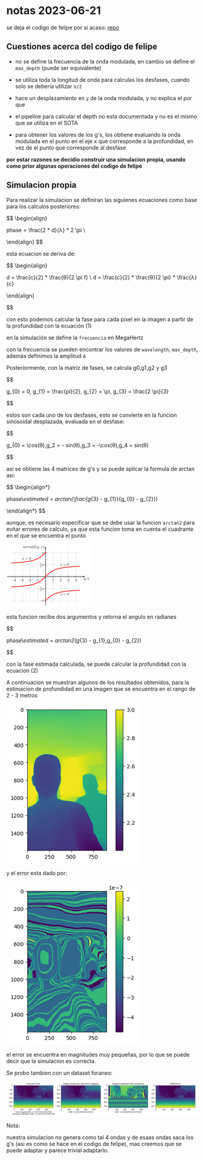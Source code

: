 # notas 2023-06-21

se deja el codigo de felipe por si acaso: [repo](https://github.com/felipegb94/ToFSim)

## Cuestiones acerca del codigo de felipe

- no se define la frecuencia de la onda modulada, en cambio se define el `max_depth` (puede ser equivalente)

- se utiliza toda la longitud de onda para calculas los desfases, cuando solo se deberia utilizar `λ/2`

- hace un desplazamiento en `y` de la onda modulada, y no explica el por que

- el pipeline para calcular el depth no esta documentada y no es el mismo que se utiliza en el SOTA

- para obtener los valores de los g's, los obtiene evaluando la onda modulada en el punto en el eje x que corresponde a la profundidad, en vez de el punto que corresponde al desfase

**por estar razones se decidio construir una simulacion propia, usando como prior algunas operaciones del codigo de felipe**

## Simulacion propia

Para realizar la simulacion se definiran las siguienes ecuaciones como base para los calculos posteriores:

$$
\begin{align}

phase = \frac{2 * d}{λ} * 2 \pi \\

\end{align}
$$

esta ecuacion se deriva de:

$$
\begin{align}

d = \frac{c}{2} * \frac{θ}{2 \pi f} \\
d = \frac{c}{2} * \frac{θ}{2 \pi} * \frac{λ}{c}

\end{align}

$$

con esto podemos calcular la fase para cada pixel en la imagen a partir de la profundidad con la ecuación (1)

en la simulación se define la `frecuencia` en MegaHertz

con la frecuencia se pueden encontrar los valores de `wavelength`, `max_depth`, además definimos la amplitud `A`

Posteriormente, con la matriz de fases, se calcula g0,g1,g2 y g3

$$

g_{0} = 0, g_{1} = \frac{pi}{2}, g_{2} = \pi, g_{3} = \frac{2 \pi}{3}

$$

estos son cada uno de los desfases, esto se convierte en la funcion sinosoidal desplazada, evaluada en el desfase:

$$

g_{0} = \cos(θ),g_2 = - sin(θ),g_3 = -\cos(θ),g_4 = sin(θ)

$$

asi se obtiene las 4 matrices de g's y se puede aplicar la formula de arctan asi:

$$
\begin{align*}

phase\\_estimated = arctan(\frac{g_{3} - g_{1}}{g_{0} - g_{2}})

\end{align*}
$$

aunque, es necesario especificar que se debe usar la funcion `arctan2` para evitar errores de calculo, ya que esta funcion toma en cuenta el cuadrante en el que se encuentra el punto

![image-20210611162249690](../images/arctan2.png)

esta funcion recibe dos argumentos y retorna el angulo en radianes

$$

phase\\_estimated = arctan2(g_{3} - g_{1},g_{0} - g_{2})

$$

con la fase estimada calculada, se puede calcular la profundidad con la ecuacion (2)


A continuacion se muestran algunos de los resultados obtenidos, para la estimacion de profundidad en una imagen que se encuentra en el rango de 2 - 3 metros


![image-20210611162249690](../images/depth_estimated.png)


y el error esta dado por:

![image-20210611162249690](../images/error.png)

el error se encuentra en magnitudes muy pequeñas, por lo que se puede decir que la simulacion es correcta.


Se probo tambien con un dataset foraneo:

![image-20210611162249690](../images/nose.png)

Nota:

nuestra simulacion no genera como tal 4 ondas y de esaas ondas saca los g's (asi es como se hace en el codigo de felipe), mas creemos que se puede adaptar y parece trivial adaptarlo.